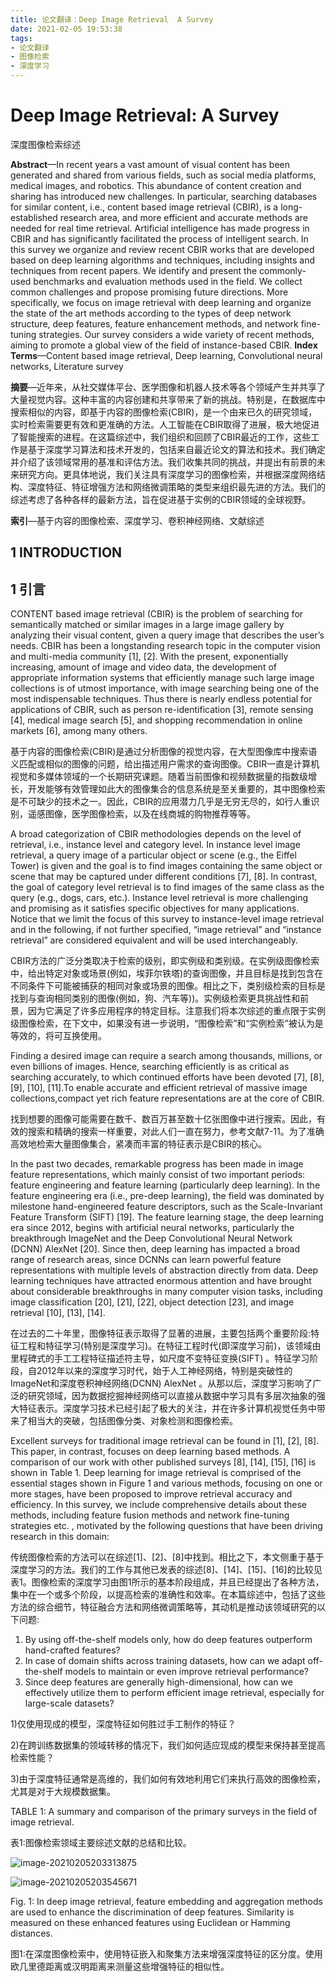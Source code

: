 ```yaml
---
title: 论文翻译：Deep Image Retrieval  A Survey
date: 2021-02-05 19:53:38
tags:
- 论文翻译
- 图像检索
- 深度学习
---
```


# Deep Image Retrieval: A Survey

深度图像检索综述

**Abstract**—In recent years a vast amount of visual content has been generated and shared from various fields, such as social media platforms, medical images, and robotics. This abundance of content creation and sharing has introduced new challenges. In particular, searching databases for similar content, i.e., content based image retrieval (CBIR), is a long-established research area, and more efficient and accurate methods are needed for real time retrieval. Artificial intelligence has made progress in CBIR and has significantly facilitated the process of intelligent search. In this survey we organize and review recent CBIR works that are developed based on deep learning algorithms and techniques, including insights and techniques from recent papers. We identify and present the commonly-used benchmarks and evaluation methods used in the field. We collect common challenges and propose promising future directions. More specifically, we focus on image retrieval with deep learning and organize the state of the art methods according to the types of deep network structure, deep features, feature enhancement methods, and network fine-tuning strategies. Our survey considers a wide variety of recent methods, aiming to promote a global view of the field of instance-based CBIR.
**Index Terms**—Content based image retrieval, Deep learning, Convolutional neural networks, Literature survey

**摘要**—近年来，从社交媒体平台、医学图像和机器人技术等各个领域产生并共享了大量视觉内容。这种丰富的内容创建和共享带来了新的挑战。特别是，在数据库中搜索相似的内容，即基于内容的图像检索(CBIR)，是一个由来已久的研究领域，实时检索需要更有效和更准确的方法。人工智能在CBIR取得了进展，极大地促进了智能搜索的进程。在这篇综述中，我们组织和回顾了CBIR最近的工作，这些工作是基于深度学习算法和技术开发的，包括来自最近论文的算法和技术。我们确定并介绍了该领域常用的基准和评估方法。我们收集共同的挑战，并提出有前景的未来研究方向。更具体地说，我们关注具有深度学习的图像检索，并根据深度网络结构、深度特征、特征增强方法和网络微调策略的类型来组织最先进的方法。我们的综述考虑了各种各样的最新方法，旨在促进基于实例的CBIR领域的全球视野。

**索引**—基于内容的图像检索、深度学习、卷积神经网络、文献综述

## **1 INTRODUCTION**

## **1 引言**

CONTENT based image retrieval (CBIR) is the problem of searching for semantically matched or similar images in a large image gallery by analyzing their visual content, given a query image that describes the user’s needs. CBIR has been a longstanding research topic in the computer vision and multi-media community [1], [2]. With the present, exponentially increasing, amount of image and video data, the development of appropriate information systems that efficiently manage such large image collections is of utmost importance, with image searching being one of the most indispensable techniques. Thus there is nearly endless potential for applications of CBIR, such as person re-identification [3], remote sensing [4], medical image search [5], and shopping recommendation in online markets [6], among many others.

基于内容的图像检索(CBIR)是通过分析图像的视觉内容，在大型图像库中搜索语义匹配或相似的图像的问题，给出描述用户需求的查询图像。CBIR一直是计算机视觉和多媒体领域的一个长期研究课题。随着当前图像和视频数据量的指数级增长，开发能够有效管理如此大的图像集合的信息系统是至关重要的，其中图像检索是不可缺少的技术之一。因此，CBIR的应用潜力几乎是无穷无尽的，如行人重识别，遥感图像，医学图像检索，以及在线商城的购物推荐等等。

A broad categorization of CBIR methodologies depends on the level of retrieval, i.e., instance level and category level. In instance level image retrieval, a query image of a particular object or scene (e.g., the Eiffel Tower) is given and the goal is to find images containing the same object or scene that may be captured under different conditions [7], [8]. In contrast, the goal of category level retrieval is to find images of the same class as the query (e.g., dogs, cars, etc.). Instance level retrieval is more challenging and promising as it satisfies specific objectives for many applications. Notice that we limit the focus of this survey to instance-level image retrieval and in the following, if not further specified, “image retrieval” and “instance retrieval” are considered equivalent and will be used interchangeably. 

CBIR方法的广泛分类取决于检索的级别，即实例级和类别级。在实例级图像检索中，给出特定对象或场景(例如，埃菲尔铁塔)的查询图像，并且目标是找到包含在不同条件下可能被捕获的相同对象或场景的图像。相比之下，类别级检索的目标是找到与查询相同类别的图像(例如，狗、汽车等))。实例级检索更具挑战性和前景，因为它满足了许多应用程序的特定目标。注意我们将本次综述的重点限于实例级图像检索，在下文中，如果没有进一步说明，“图像检索”和“实例检索”被认为是等效的，将可互换使用。

Finding a desired image can require a search among thousands, millions, or even billions of images. Hence, searching efficiently is as critical as searching accurately, to which continued efforts have been devoted [7], [8], [9], [10], [11].To enable accurate and efficient retrieval of massive image collections,compact yet rich feature representations are at the core of CBIR.

找到想要的图像可能需要在数千、数百万甚至数十亿张图像中进行搜索。因此，有效的搜索和精确的搜索一样重要，对此人们一直在努力，参考文献7-11。为了准确高效地检索大量图像集合，紧凑而丰富的特征表示是CBIR的核心。

In the past two decades, remarkable progress has been made in image feature representations, which mainly consist of two important periods: feature engineering and feature learning (particularly deep learning). In the feature engineering era (i.e., pre-deep learning), the field was dominated by milestone hand-engineered feature descriptors, such as the Scale-Invariant Feature Transform (SIFT) [19]. The feature learning stage, the deep learning era since 2012, begins with artificial neural networks, particularly the breakthrough ImageNet and the Deep Convolutional Neural Network (DCNN) AlexNet [20]. Since then, deep learning has impacted a broad range of research areas, since DCNNs can learn powerful feature representations with multiple levels of abstraction directly from data. Deep learning techniques have attracted enormous attention and have brought about considerable breakthroughs in many computer vision tasks, including image classification [20], [21], [22], object detection [23], and image retrieval [10], [13], [14].

在过去的二十年里，图像特征表示取得了显著的进展，主要包括两个重要阶段:特征工程和特征学习(特别是深度学习)。在特征工程时代(即深度学习前)，该领域由里程碑式的手工工程特征描述符主导，如尺度不变特征变换(SIFT) 。特征学习阶段，自2012年以来的深度学习时代，始于人工神经网络，特别是突破性的ImageNet和深度卷积神经网络(DCNN) AlexNet  。从那以后，深度学习影响了广泛的研究领域，因为数据挖掘神经网络可以直接从数据中学习具有多层次抽象的强大特征表示。深度学习技术已经引起了极大的关注，并在许多计算机视觉任务中带来了相当大的突破，包括图像分类、对象检测和图像检索。

Excellent surveys for traditional image retrieval can be found in [1], [2], [8]. This paper, in contrast, focuses on deep learning based methods. A comparison of our work with other published surveys [8], [14], [15], [16] is shown in Table 1. Deep learning for image retrieval is comprised of the essential stages shown in Figure 1 and various methods, focusing on one or more stages, have been proposed to improve retrieval accuracy and efficiency. In this survey, we include comprehensive details about these methods, including feature fusion methods and network fine-tuning strategies etc. , motivated by the following questions that have been driving research in this domain:

传统图像检索的方法可以在综述[1]、[2]、[8]中找到。相比之下，本文侧重于基于深度学习的方法。我们的工作与其他已发表的综述[8]、[14]、[15]、[16]的比较见表1。图像检索的深度学习由图1所示的基本阶段组成，并且已经提出了各种方法，集中在一个或多个阶段，以提高检索的准确性和效率。在本篇综述中，包括了这些方法的综合细节，特征融合方法和网络微调策略等，其动机是推动该领域研究的以下问题:

1) By using off-the-shelf models only, how do deep features outperform hand-crafted features?
2) In case of domain shifts across training datasets, how can we adapt off-the-shelf models to maintain or even improve
retrieval performance?
3) Since deep features are generally high-dimensional, how can we effectively utilize them to perform efficient image
retrieval, especially for large-scale datasets?

1)仅使用现成的模型，深度特征如何胜过手工制作的特征？

2)在跨训练数据集的领域转移的情况下，我们如何适应现成的模型来保持甚至提高检索性能？

3)由于深度特征通常是高维的，我们如何有效地利用它们来执行高效的图像检索，尤其是对于大规模数据集。

TABLE 1: A summary and comparison of the primary surveys in the field of image retrieval.

表1:图像检索领域主要综述文献的总结和比较。

![image-20210205203313875](https://i.loli.net/2021/02/05/bM8DLriRHAEPGvU.png)

![image-20210205203545671](https://i.loli.net/2021/02/05/U36pBOD87Ckujrd.png)

Fig. 1: In deep image retrieval, feature embedding and aggregation methods are used to enhance the discrimination of deep features. Similarity is measured on these enhanced features using Euclidean or Hamming distances.

图1:在深度图像检索中，使用特征嵌入和聚集方法来增强深度特征的区分度。使用欧几里德距离或汉明距离来测量这些增强特征的相似性。

